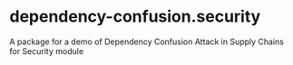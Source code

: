# dependency-confusion.security
A package for a demo of Dependency Confusion Attack in Supply Chains for Security module
